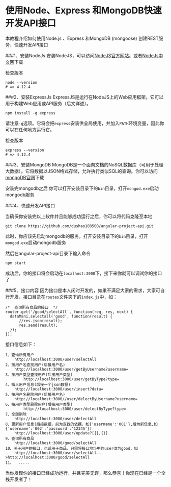 # 使用Node、Express 和MongoDB快速开发API接口
本教程介绍如何使用Node.js 、Express 和MongoDB (mongoose) 创建REST服务，快速开发API接口

###1、安装NodeJs
安装NodeJS，可以访问[NodeJS官方网站](https://nodejs.org/en/)。或者[NodeJs中文网](www.nodejs.cn/)下载

检查版本

	node --version
	# => 4.12.4

###2、安装ExpressJs
ExpressJS是运行在NodeJS上的Web应用框架。它可以用于构建Web应用或API服务（后文详述）。

	npm install -g express

请注意`-g`选项。它将会把`express`安装供全局使用，并加入`PATH`环境变量，因此你可以在任何地方运行它。

检查版本

	express --version
	# => 4.12.4

###3、安装MongoDB
MongoDB是一个面向文档的NoSQL数据库（可用于处理大数据）。它将数据以JSON格式存储，允许执行类似SQL的查询。你可以访问[mongoDB官网](https://www.mongodb.com/)下载

安装完mongodb之后 你可以打开安装目录下的`bin`目录，打开`mongod.exe`启动mongodb服务

###4、快速开发API接口

当确保你安装完以上软件并且能够成功运行之后，你可以将代码克隆至本地

    git clone https://github.com/dushao103500/angular-project-api.git

此时，你应该先启动mongodb的服务，打开安装目录下的`bin`目录，打开`mongod.exe`启动mongodb服务

然后在angular-project-api目录下输入命令

	npm start
成功后，你的接口将会启动在`localhost:3000`下，接下来你就可以调试你的接口了

###5、接口内容
因为接口是本人闲时开发的，如果不满足大家的需求，大家可自行开发，接口目录在`routes`文件夹下的`index.js`中，如：

	/*  查询所有商品的接口  */
	router.get('/good/selectAll', function(req, res, next) {
	  dataMani.selectall('good', function(result) {
	      //res.json(result);
	      res.send(result);
	  });
	});

接口信息如下：

	1、查询所有用户
		http://localhost:3000/user/selectAll
	2、按用户名查找用户(后接用户名)
		http://localhost:3000/user/getByUsername?username=
	3、按用户类型查找用户(后接用户类型)
			http://localhost:3000/user/getByType?type=
	4、插入用户信息(后接一个json数据)
		http://localhost:3000/user/insert?data=
	5、按用户名删除用户(后接用户名)
		http://localhost:3000//user/delectByUsername?username=
	6、按用户类型删除用户(后接用户类型)
			http://localhost:3000/user/delectByType?type=
	7、全部删除
		http://localhost:3000/user/delectAll
	8、更新用户信息(后接数组，前为查找的依据，如{'username':'001'},后为新信息,如{'username':'002','password':'12345'})
		http://localhost:3000/user/update?[{},{}]
	9、查询所有商品
		http://localhost:3000/good/selectAll
	10、关于用户的接口，也适用于商品，只需将接口地址中的user改为good，如
		http://localhost:3000/user/selectAll——>http://localhost:3000/good/selectAll
	11、  .....

当你发现你的接口已经成功运行，并且完美无误，那么恭喜！你现在已经是一个全栈开发者了！